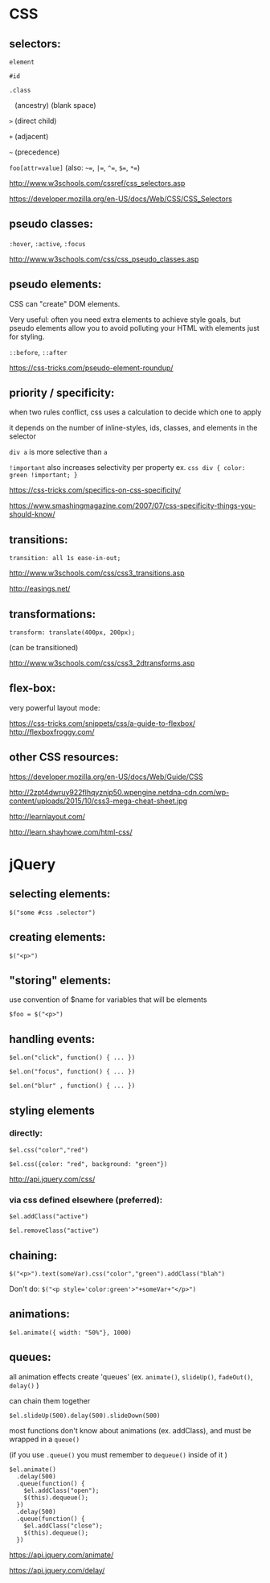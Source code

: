 # CSS

## selectors:

  `element`

  `#id`

  `.class`


  ` `  (ancestry) (blank space)

  `>` (direct child)

  `+` (adjacent)

  `~` (precedence)


  `foo[attr=value]`  (also: `~=`, `|=`, `^=`, `$=`, `*=`)


  http://www.w3schools.com/cssref/css_selectors.asp

  https://developer.mozilla.org/en-US/docs/Web/CSS/CSS_Selectors

## pseudo classes:

   `:hover`, `:active`, `:focus`

   http://www.w3schools.com/css/css_pseudo_classes.asp

## pseudo elements:

  CSS can "create" DOM elements.

  Very useful: often you need extra elements to achieve style goals, but pseudo elements allow you to avoid polluting your HTML with elements just for styling.

  `::before`, `::after`

  https://css-tricks.com/pseudo-element-roundup/


## priority / specificity:

  when two rules conflict, css uses a calculation to decide which one to apply

  it depends on the number of inline-styles, ids, classes, and elements in the selector

  `div a` is more selective than `a`

  `!important` also increases selectivity per property
  ex.
    ```css
    div {
      color: green !important;
    }
    ```

  https://css-tricks.com/specifics-on-css-specificity/

  https://www.smashingmagazine.com/2007/07/css-specificity-things-you-should-know/

## transitions:

  `transition: all 1s ease-in-out;`

  http://www.w3schools.com/css/css3_transitions.asp

  http://easings.net/

## transformations:

   `transform: translate(400px, 200px);`

   (can be transitioned)

   http://www.w3schools.com/css/css3_2dtransforms.asp

## flex-box:

  very powerful layout mode:

  https://css-tricks.com/snippets/css/a-guide-to-flexbox/
  http://flexboxfroggy.com/

## other CSS resources:

https://developer.mozilla.org/en-US/docs/Web/Guide/CSS

http://2zpt4dwruy922flhqyznip50.wpengine.netdna-cdn.com/wp-content/uploads/2015/10/css3-mega-cheat-sheet.jpg

http://learnlayout.com/

http://learn.shayhowe.com/html-css/

# jQuery

## selecting elements:

  `$("some #css .selector")`

## creating elements:

   `$("<p>")`

## "storing" elements:

  use convention of $name for variables that will be elements

  `$foo = $("<p>")`

## handling events:

  `$el.on("click", function() { ... })`

  `$el.on("focus", function() { ... })`

  `$el.on("blur" , function() { ... })`

## styling elements

### directly:

  `$el.css("color","red")`

  `$el.css({color: "red", background: "green"})`

  http://api.jquery.com/css/

### via css defined elsewhere (preferred):

  `$el.addClass("active")`

  `$el.removeClass("active")`

## chaining:

  `$("<p>").text(someVar).css("color","green").addClass("blah")`

  Don't do: `$("<p style='color:green'>"+someVar+"</p>")`

## animations:

  `$el.animate({ width: "50%"}, 1000)`

## queues:

  all animation effects create 'queues' (ex. `animate()`, `slideUp()`, `fadeOut()`, `delay()` )

  can chain them together

  `$el.slideUp(500).delay(500).slideDown(500)`

  most functions don't know about animations (ex. addClass), and must be wrapped in a `queue()`

  (if you use `.queue()` you must remember to `dequeue()` inside of it )

  ```
  $el.animate()
    .delay(500)
    .queue(function() {
      $el.addClass("open");
      $(this).dequeue();
    })
    .delay(500)
    .queue(function() {
      $el.addClass("close");
      $(this).dequeue();
    })
  ```

  https://api.jquery.com/animate/

  https://api.jquery.com/delay/

